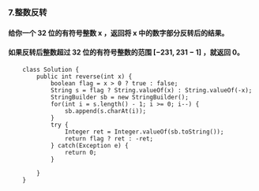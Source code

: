 ### 7.整数反转

#### 给你一个 32 位的有符号整数 x ，返回将 x 中的数字部分反转后的结果。
#### 如果反转后整数超过 32 位的有符号整数的范围 [−231,  231 − 1] ，就返回 0。

```
    class Solution {
        public int reverse(int x) {
            boolean flag = x > 0 ? true : false;
            String s = flag ? String.valueOf(x) : String.valueOf(-x);
            StringBuilder sb = new StringBuilder();
            for(int i = s.length() - 1; i >= 0; i--) {
                sb.append(s.charAt(i));
            }
            try {
                Integer ret = Integer.valueOf(sb.toString());
                return flag ? ret : -ret;
            } catch(Exception e) {
                return 0;
            }

        }
    }
```
